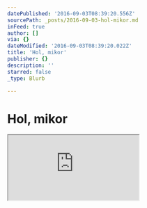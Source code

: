 ```yaml
---
datePublished: '2016-09-03T08:39:20.556Z'
sourcePath: _posts/2016-09-03-hol-mikor.md
inFeed: true
author: []
via: {}
dateModified: '2016-09-03T08:39:20.022Z'
title: 'Hol, mikor'
publisher: {}
description: ''
starred: false
_type: Blurb

---
```

# Hol, mikor

<iframe src="https://the-grid.github.io/ed-userhtml/?g=eJwljkEOgzAMBL-CcuiRcG2L6VOQFUyTCidW4iDo66uS285oV9qxuBxEu5IdGK8qD2s5bCfFnqmUL-0Ye18tHeR68fIKC9xvyPLktBC8c6rSEI8ZOdWoMFxCA9OakQnWqjXTJa8-aNCtcS00u_-IcoHBdHoKgVE61H5wx3bOTKNtafoBUtJBBg" style=""></iframe>